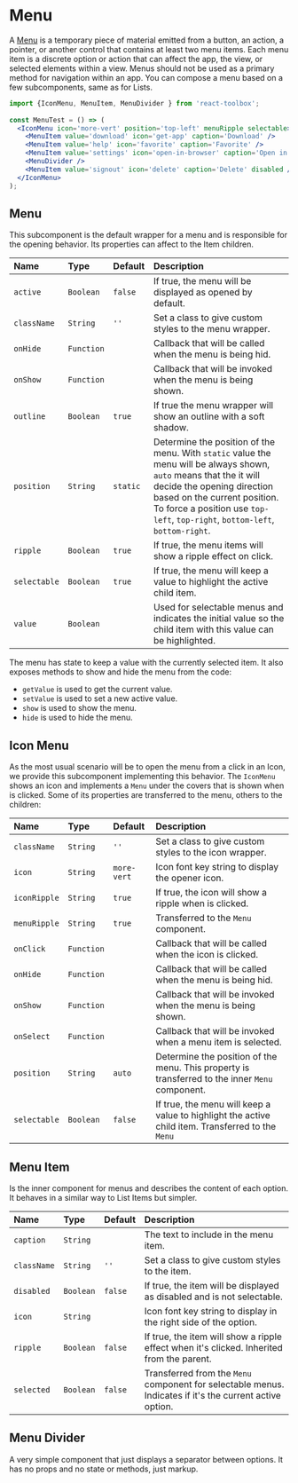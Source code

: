 # Menu
 
A [Menu](https://www.google.com/design/spec/components/menus.html) is a temporary piece of material emitted from a button, an action, a pointer, or another control that contains at least two menu items. Each menu item is a discrete option or action that can affect the app, the view, or selected elements within a view. Menus should not be used as a primary method for navigation within an app. You can compose a menu based on a few subcomponents, same as for Lists.

<!-- example -->
```jsx
import {IconMenu, MenuItem, MenuDivider } from 'react-toolbox';
 
const MenuTest = () => (
  <IconMenu icon='more-vert' position='top-left' menuRipple selectable>
    <MenuItem value='download' icon='get-app' caption='Download' />
    <MenuItem value='help' icon='favorite' caption='Favorite' />
    <MenuItem value='settings' icon='open-in-browser' caption='Open in app' />
    <MenuDivider />
    <MenuItem value='signout' icon='delete' caption='Delete' disabled />
  </IconMenu>
);
```

## Menu

This subcomponent is the default wrapper for a menu and is responsible for the opening behavior. Its properties can affect to the Item children.

| Name              | Type          | Default         | Description|
|:-----|:-----|:-----|:-----|
| `active`   | `Boolean`    | `false`    | If true, the menu will be displayed as opened by default.| 
| `className`   | `String`    |  `''`    | Set a class to give custom styles to the menu wrapper.| 
| `onHide`    | `Function`    |    | Callback that will be called when the menu is being hid. |
| `onShow`    | `Function`    |    | Callback that will be invoked when the menu is being shown. |
| `outline`    | `Boolean`    | `true`  | If true the menu wrapper will show an outline with a soft shadow. |
| `position`    | `String`    | `static`  | Determine the position of the menu. With `static` value the menu will be always shown, `auto` means that the it will decide the opening direction based on the current position. To force a position use `top-left`, `top-right`, `bottom-left`, `bottom-right`. |
| `ripple`    | `Boolean`    | `true`  | If true, the menu items will show a ripple effect on click. |
| `selectable`    | `Boolean`    | `true`  | If true, the menu will keep a value to highlight the active child item. |
| `value`    | `Boolean`    |  | Used for selectable menus and indicates the initial value so the child item with this value can be highlighted. |

The menu has state to keep a value with the currently selected item. It also exposes methods to show and hide the menu from the code:

- `getValue` is used to get the current value.
- `setValue` is used to set a new active value.
- `show` is used to show the menu.
- `hide` is used to hide the menu.

## Icon Menu

As the most usual scenario will be to open the menu from a click in an Icon, we provide this subcomponent implementing this behavior. The `IconMenu` shows an icon and implements a `Menu` under the covers that is shown when is clicked. Some of its properties are transferred to the menu, others to the children:

| Name              | Type          | Default         | Description|
|:-----|:-----|:-----|:-----|
| `className`   | `String`    |  `''`    | Set a class to give custom styles to the icon wrapper.| 
| `icon`    | `String`    | `more-vert`  | Icon font key string to display the opener icon. |
| `iconRipple`    | `String`    | `true`  | If true, the icon will show a ripple when is clicked. |
| `menuRipple`    | `String`    | `true`  | Transferred to the `Menu` component. |
| `onClick`    | `Function`    |    | Callback that will be called when the icon is clicked. |
| `onHide`    | `Function`    |    | Callback that will be called when the menu is being hid. |
| `onShow`    | `Function`    |    | Callback that will be invoked when the menu is being shown. |
| `onSelect`    | `Function`    |    | Callback that will be invoked when a menu item is selected. |
| `position`    | `String`    | `auto`  | Determine the position of the menu. This property is transferred to the inner `Menu` component. |
| `selectable`    | `Boolean`    | `false`  | If true, the menu will keep a value to highlight the active child item. Transferred to the `Menu` |

## Menu Item

Is the inner component for menus and describes the content of each option. It behaves in a similar way to List Items but simpler.

| Name              | Type          | Default         | Description|
|:-----|:-----|:-----|:-----|
| `caption`   | `String`    |    | The text to include in the menu item.| 
| `className`   | `String`    |  `''`    | Set a class to give custom styles to the item.| 
| `disabled`   | `Boolean`    |  `false`    | If true, the item will be displayed as disabled and is not selectable.| 
| `icon`    | `String`    |  | Icon font key string to display in the right side of the option. |
| `ripple`    | `Boolean`    | `false`  | If true, the item will show a ripple effect when it's clicked. Inherited from the parent. |
| `selected`    | `Boolean`    | `false`  | Transferred from the `Menu` component for selectable menus. Indicates if it's the current active option. |

## Menu Divider

A very simple component that just displays a separator between options. It has no props and no state or methods, just markup.
